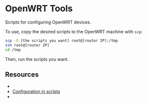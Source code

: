 # OpenWRT Tools

Scripts for configuring OpenWRT devices.

To use, copy the desired scripts to the OpenWRT machine with ```scp```:

```bash
scp -O [the scripts you want] root@[router IP]:/tmp
ssh root@[router IP]
cd /tmp
```
Then, run the scripts you want.

## Resources
* []()
* [Configuration in scripts](https://openwrt.org/docs/guide-developer/config-scripting)
* []()
